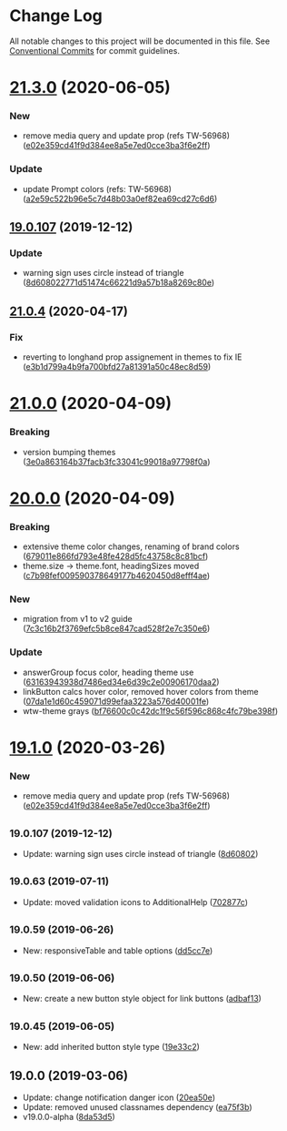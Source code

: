 # Change Log

All notable changes to this project will be documented in this file.
See [Conventional Commits](https://conventionalcommits.org) for commit guidelines.

# [21.3.0](https://github.com/WTW-IM/es-components/compare/v21.2.2...v21.3.0) (2020-06-05)


### New

* remove media query and update prop (refs TW-56968) ([e02e359cd41f9d384ee8a5e7ed0cce3ba3f6e2ff](https://github.com/WTW-IM/es-components/commit/e02e359cd41f9d384ee8a5e7ed0cce3ba3f6e2ff))

### Update

* update Prompt colors (refs: TW-56968) ([a2e59c522b96e5c7d48b03a0ef82ea69cd27c6d6](https://github.com/WTW-IM/es-components/commit/a2e59c522b96e5c7d48b03a0ef82ea69cd27c6d6))



## [19.0.107](https://github.com/WTW-IM/es-components/compare/v19.0.106...v19.0.107) (2019-12-12)


### Update

* warning sign uses circle instead of triangle ([8d608022771d51474c66221d9a57b18a8269c80e](https://github.com/WTW-IM/es-components/commit/8d608022771d51474c66221d9a57b18a8269c80e))





## [21.0.4](https://github.com/WTW-IM/es-components/compare/v21.0.3...v21.0.4) (2020-04-17)


### Fix

* reverting to longhand prop assignement in themes to fix IE ([e3b1d799a4b9fa700bfd27a81391a50c48ec8d59](https://github.com/WTW-IM/es-components/commit/e3b1d799a4b9fa700bfd27a81391a50c48ec8d59))





# [21.0.0](https://github.com/WTW-IM/es-components/compare/v20.0.0...v21.0.0) (2020-04-09)


### Breaking

* version bumping themes ([3e0a863164b37facb3fc33041c99018a97798f0a](https://github.com/WTW-IM/es-components/commit/3e0a863164b37facb3fc33041c99018a97798f0a))





# [20.0.0](https://github.com/WTW-IM/es-components/compare/v19.1.7...v20.0.0) (2020-04-09)


### Breaking

* extensive theme color changes, renaming of brand colors ([679011e866fd793e48fe428d5fc43758c8c81bcf](https://github.com/WTW-IM/es-components/commit/679011e866fd793e48fe428d5fc43758c8c81bcf))
* theme.size -> theme.font, headingSizes moved ([c7b98fef009590378649177b4620450d8efff4ae](https://github.com/WTW-IM/es-components/commit/c7b98fef009590378649177b4620450d8efff4ae))

### New

* migration from v1 to v2 guide ([7c3c16b2f3769efc5b8ce847cad528f2e7c350e6](https://github.com/WTW-IM/es-components/commit/7c3c16b2f3769efc5b8ce847cad528f2e7c350e6))

### Update

* answerGroup focus color, heading theme use ([63163943938d7486ed34e6d39c2e00906170daa2](https://github.com/WTW-IM/es-components/commit/63163943938d7486ed34e6d39c2e00906170daa2))
* linkButton calcs hover color, removed hover colors from theme ([07da1e1d60c459071d99efaa3223a576d40001fe](https://github.com/WTW-IM/es-components/commit/07da1e1d60c459071d99efaa3223a576d40001fe))
* wtw-theme grays ([bf76600c0c42dc1f9c56f596c868c4fc79be398f](https://github.com/WTW-IM/es-components/commit/bf76600c0c42dc1f9c56f596c868c4fc79be398f))





# [19.1.0](https://github.com/WTW-IM/es-components/compare/v19.0.121...v19.1.0) (2020-03-26)


### New

* remove media query and update prop (refs TW-56968) ([e02e359cd41f9d384ee8a5e7ed0cce3ba3f6e2ff](https://github.com/WTW-IM/es-components/commit/e02e359cd41f9d384ee8a5e7ed0cce3ba3f6e2ff))





## <small>19.0.107 (2019-12-12)</small>

* Update: warning sign uses circle instead of triangle ([8d60802](https://github.com/WTW-IM/es-components/commit/8d60802))





## <small>19.0.63 (2019-07-11)</small>

* Update: moved validation icons to AdditionalHelp ([702877c](https://github.com/WTW-IM/es-components/commit/702877c))





## <small>19.0.59 (2019-06-26)</small>

* New: responsiveTable and table options ([dd5cc7e](https://github.com/WTW-IM/es-components/commit/dd5cc7e))





## <small>19.0.50 (2019-06-06)</small>

* New: create a new button style object for link buttons ([adbaf13](https://github.com/WTW-IM/es-components/commit/adbaf13))





## <small>19.0.45 (2019-06-05)</small>

* New: add inherited button style type ([19e33c2](https://github.com/WTW-IM/es-components/commit/19e33c2))





## 19.0.0 (2019-03-06)

* Update: change notification danger icon ([20ea50e](https://github.com/WTW-IM/es-components/commit/20ea50e))
* Update: removed unused classnames dependency ([ea75f3b](https://github.com/WTW-IM/es-components/commit/ea75f3b))
* v19.0.0-alpha ([8da53d5](https://github.com/WTW-IM/es-components/commit/8da53d5))
